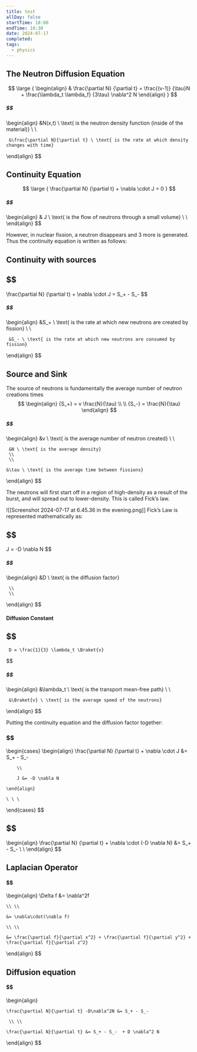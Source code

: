 ```yaml
---
title: test
allDay: false
startTime: 18:00
endTime: 18:30
date: 2024-07-17
completed: 
tags:
  - physics
---
```


## The Neutron Diffusion Equation

$$
\large
{
	\begin{align}
		& \frac{\partial N}
			{\partial t} = \frac{(v-1)}
						{\tau}N  + \frac{\lambda_t \lambda_f}
										{3\tau} \nabla^2 N
	\end{align}
}
$$
#####  $$
\begin{align}
	 &N(x,t) \ \text{ is the neutron density function (inside of the material)}
	 \\
	 \\
	 
	 &\frac{\partial N}{\partial t} \ \text{ is the rate at which density changes with time}
\end{align}
$$


## Continuity Equation
 $$
\large
{
	\frac{\partial N}
		{\partial t} + \nabla \cdot J = 0
}
$$
#####  $$
\begin{align}
	 & J \ \text{ is the flow of neutrons through a small volume}
	 \\
	 \\
\end{align}
$$

However, in nuclear fission, a neutron disappears and 3 more is generated. Thus the continuity equation is written as follows:


## Continuity with sources
## $$
\frac{\partial N}
	{\partial t} + \nabla \cdot J = S_+ - S_-
$$
#####  $$
\begin{align}
	 &S_+ \ \text{ is the rate at which new neutrons are created by fission}
	 \\
	 \\
	 
	 &S_- \ \text{ is the rate at which new neutrons are consumed by fission}
\end{align}
$$

## Source and Sink

The source of neutrons is fundamentally the average number of neutron creations times 
$$
\begin{align}
	{S_+} = v \frac{N}{\tau} \\ \\
	{S_-} =   \frac{N}{\tau} 
\end{align}
$$
#####  $$
\begin{align}
	 &v \ \text{ is the average number of neutron created}
	 \\
	 \\
	 
	 &N \ \text{ is the average density}
	 \\
	 \\
	 
	&\tau \ \text{ is the average time between fissions}

\end{align}
$$



The neutrons will first start off in a region of high-density as a result of the burst, and will spread out to lower-density. This is called Fick’s law.

![[Screenshot 2024-07-17 at 6.45.36 in the evening.png]]
Fick’s Law is represented mathematically as:
## $$
J = -D \nabla N
$$
#####  $$
\begin{align}
	 &D \ \text{ is the diffusion factor}
	 
	 \\
	 \\
\end{align}
$$
#### Diffusion Constant
## $$
	 D = \frac{1}{3} \lambda_t \Braket{v} 
$$
#####  $$
\begin{align}
	 &\lambda_t \ \text{ is the transport mean-free path}
	 \\
	 \\
	 
	 &\Braket{v} \ \text{ is the average speed of the neutrons}
\end{align}
$$




Putting the continuity equation and the diffusion factor together:

### $$
\begin{cases}
	\begin{align} 
		\frac{\partial N}
		{\partial t} + \nabla \cdot J &= S_+ - S_- 
		
		\\ 
	
		J &= -D \nabla N
	
	\end{align} 

    \ \ \ 
\end{cases}
$$

## $$
\begin{align} 
	\frac{\partial N}
		{\partial t} + \nabla \cdot (-D \nabla N) &= S_+ - S_-  \\ \\
\end{align}
$$


## Laplacian Operator

#### $$
\begin{align}
	\Delta f 
	&= \nabla^2f
	
	\\ \\
	
	&= \nabla\cdot(\nabla f) 
	
	\\ \\
	
	&= \frac{\partial f}{\partial x^2} + \frac{\partial f}{\partial y^2} + \frac{\partial f}{\partial z^2}
\end{align}
$$

## Diffusion equation 

#### $$
\begin{align}

	\frac{\partial N}{\partial t} -D\nabla^2N &= S_+ - S_-

	 \\ \\

	\frac{\partial N}{\partial t} &= S_+ - S_-  + D \nabla^2 N

\end{align}
$$


